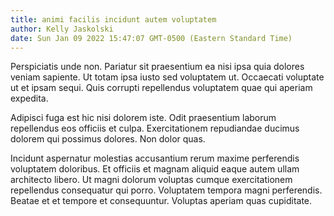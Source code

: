 ```yaml
---
title: animi facilis incidunt autem voluptatem
author: Kelly Jaskolski
date: Sun Jan 09 2022 15:47:07 GMT-0500 (Eastern Standard Time)
---
```

Perspiciatis unde non. Pariatur sit praesentium ea nisi ipsa quia dolores veniam sapiente. Ut totam ipsa iusto sed voluptatem ut. Occaecati voluptate ut et ipsam sequi. Quis corrupti repellendus voluptatem quae qui aperiam expedita.

 Adipisci fuga est hic nisi dolorem iste. Odit praesentium laborum repellendus eos officiis et culpa. Exercitationem repudiandae ducimus dolorem qui possimus dolores. Non dolor quas.

 Incidunt aspernatur molestias accusantium rerum maxime perferendis voluptatem doloribus. Et officiis et magnam aliquid eaque autem ullam architecto libero. Ut magni dolorum voluptas cumque exercitationem repellendus consequatur qui porro. Voluptatem tempora magni perferendis. Beatae et et tempore et consequuntur. Voluptas aperiam quas cupiditate.
